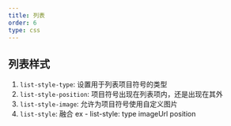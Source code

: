 ```yaml
---
title: 列表
order: 6
type: css
---
```


## 列表样式

1. `list-style-type`: 设置用于列表项目符号的类型
1. `list-style-position`: 项目符号出现在列表项内，还是出现在其外
1. `list-style-image`: 允许为项目符号使用自定义图片
1. `list-style`: 融合 ex - list-style: type imageUrl position
